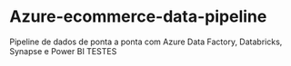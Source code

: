 # Azure-ecommerce-data-pipeline
Pipeline de dados de ponta a ponta com Azure Data Factory, Databricks, Synapse e Power BI TESTES
